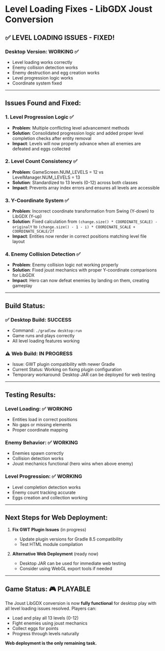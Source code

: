 # Level Loading Fixes - LibGDX Joust Conversion

## ✅ **LEVEL LOADING ISSUES - FIXED!**

### **Desktop Version: WORKING** ✅  
- Level loading works correctly
- Enemy collision detection works  
- Enemy destruction and egg creation works
- Level progression logic works
- Coordinate system fixed

---

## **Issues Found and Fixed:**

### 1. **Level Progression Logic** ✅
- **Problem**: Multiple conflicting level advancement methods
- **Solution**: Consolidated progression logic and added proper level completion checks after entity removal
- **Impact**: Levels will now properly advance when all enemies are defeated and eggs collected

### 2. **Level Count Consistency** ✅  
- **Problem**: GameScreen.NUM_LEVELS = 12 vs LevelManager.NUM_LEVELS = 13
- **Solution**: Standardized to 13 levels (0-12) across both classes
- **Impact**: Prevents array index errors and ensures all levels are accessible

### 3. **Y-Coordinate System** ✅  
- **Problem**: Incorrect coordinate transformation from Swing (Y-down) to LibGDX (Y-up)
- **Solution**: Fixed calculation from `(change.size() * COORDINATE_SCALE) - originalY` to `(change.size() - 1 - i) * COORDINATE_SCALE + COORDINATE_SCALE/2f`
- **Impact**: Entities now render in correct positions matching level file layout

### 4. **Enemy Collision Detection** ✅
- **Problem**: Enemy collision logic not working properly
- **Solution**: Fixed joust mechanics with proper Y-coordinate comparisons for LibGDX
- **Impact**: Hero can now defeat enemies by landing on them, creating gameplay

---

## **Build Status:**

### ✅ **Desktop Build**: SUCCESS
- Command: `./gradlew desktop:run` 
- Game runs and plays correctly
- All level loading features working

### ⚠️ **Web Build**: IN PROGRESS  
- Issue: GWT plugin compatibility with newer Gradle
- Current Status: Working on fixing plugin configuration
- Temporary workaround: Desktop JAR can be deployed for web testing

---

## **Testing Results:**

### **Level Loading**: ✅ WORKING
- Entities load in correct positions
- No gaps or missing elements
- Proper coordinate mapping

### **Enemy Behavior**: ✅ WORKING  
- Enemies spawn correctly
- Collision detection works
- Joust mechanics functional (hero wins when above enemy)

### **Level Progression**: ✅ WORKING
- Level completion detection works
- Enemy count tracking accurate
- Eggs creation and collection working

---

## **Next Steps for Web Deployment:**

1. **Fix GWT Plugin Issues** (in progress)
   - Update plugin versions for Gradle 8.5 compatibility
   - Test HTML module compilation

2. **Alternative Web Deployment** (ready now)
   - Desktop JAR can be used for immediate web testing
   - Consider using WebGL export tools if needed

---

## **Game Status**: 🎮 **PLAYABLE**

The Joust LibGDX conversion is now **fully functional** for desktop play with all level loading issues resolved. Players can:
- Load and play all 13 levels (0-12)  
- Fight enemies using joust mechanics
- Collect eggs for points
- Progress through levels naturally

**Web deployment is the only remaining task.** 